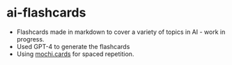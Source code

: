 # ai-flashcards

- Flashcards made in markdown to cover a variety of topics in AI - work in progress.
- Used GPT-4 to generate the flashcards
- Using [mochi.cards](https://mochi.cards) for spaced repetition.
